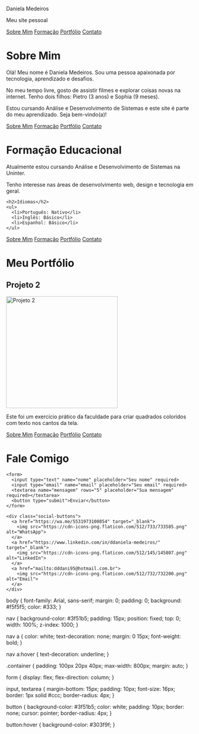 Daniela Medeiros


Meu site pessoal


<!DOCTYPE html>
<html lang="pt-BR">
<head>
  <meta charset="UTF-8">
  <title>Sobre Mim - Daniela Medeiros</title>
  <link rel="stylesheet" href="style.css">
</head>
<body>

  <nav>
    <a href="index.html">Sobre Mim</a>
    <a href="formacao.html">Formação</a>
    <a href="portfolio.html">Portfólio</a>
    <a href="contato.html">Contato</a>
  </nav>

  <div class="container">
    <h1>Sobre Mim</h1>
    <p>Olá! Meu nome é Daniela Medeiros. Sou uma pessoa apaixonada por tecnologia, aprendizado e desafios.</p>
    <p>No meu tempo livre, gosto de assistir filmes e explorar coisas novas na internet. Tenho dois filhos: Pietro (3 anos) e Sophia (9 meses).</p>
    <p>Estou cursando Análise e Desenvolvimento de Sistemas e este site é parte do meu aprendizado. Seja bem-vindo(a)!</p>
  </div>

</body>
</html>

<!DOCTYPE html>
<html lang="pt-BR">
<head>
  <meta charset="UTF-8">
  <title>Formação - Daniela Medeiros</title>
  <link rel="stylesheet" href="style.css">
</head>
<body>

  <nav>
    <a href="index.html">Sobre Mim</a>
    <a href="formacao.html">Formação</a>
    <a href="portfolio.html">Portfólio</a>
    <a href="contato.html">Contato</a>
  </nav>

  <div class="container">
    <h1>Formação Educacional</h1>
    <p>Atualmente estou cursando Análise e Desenvolvimento de Sistemas na Uninter.</p>
    <p>Tenho interesse nas áreas de desenvolvimento web, design e tecnologia em geral.</p>

    <h2>Idiomas</h2>
    <ul>
      <li>Português: Nativo</li>
      <li>Inglês: Básico</li>
      <li>Espanhol: Básico</li>
    </ul>
  </div>

</body>
</html>

<!DOCTYPE html>
<html lang="pt-BR">
<head>
  <meta charset="UTF-8">
  <title>Portfólio - Daniela Medeiros</title>
  <link rel="stylesheet" href="style.css">
</head>
<body>

  <nav>
    <a href="index.html">Sobre Mim</a>
    <a href="formacao.html">Formação</a>
    <a href="portfolio.html">Portfólio</a>
    <a href="contato.html">Contato</a>
  </nav>

  <div class="container">
    <h1>Meu Portfólio</h1>
    <h2>Projeto 2</h2>
    <img src="projeto2.png" alt="Projeto 2" width="300">
    <p>Este foi um exercício prático da faculdade para criar quadrados coloridos com texto nos cantos da tela.</p>
  </div>

</body>
</html>


<!DOCTYPE html>
<html lang="pt-BR">
<head>
  <meta charset="UTF-8">
  <title>Contato - Daniela Medeiros</title>
  <link rel="stylesheet" href="style.css">
  <style>
    .social-buttons {
      display: flex;
      justify-content: center;
      gap: 20px;
      margin-top: 30px;
    }

    .social-buttons a img {
      width: 40px;
      height: 40px;
      transition: transform 0.2s;
    }

    .social-buttons a:hover img {
      transform: scale(1.1);
    }
  </style>
</head>
<body>

  <nav>
    <a href="index.html">Sobre Mim</a>
    <a href="formacao.html">Formação</a>
    <a href="portfolio.html">Portfólio</a>
    <a href="contato.html">Contato</a>
  </nav>

  <div class="container">
    <h1>Fale Comigo</h1>

    <form>
      <input type="text" name="nome" placeholder="Seu nome" required>
      <input type="email" name="email" placeholder="Seu email" required>
      <textarea name="mensagem" rows="5" placeholder="Sua mensagem" required></textarea>
      <button type="submit">Enviar</button>
    </form>

    <div class="social-buttons">
      <a href="https://wa.me/5531973100854" target="_blank">
        <img src="https://cdn-icons-png.flaticon.com/512/733/733585.png" alt="WhatsApp">
      </a>
      <a href="https://www.linkedin.com/in/ddaniela-medeiros/" target="_blank">
        <img src="https://cdn-icons-png.flaticon.com/512/145/145807.png" alt="LinkedIn">
      </a>
      <a href="mailto:dddani95@hotmail.com.br">
        <img src="https://cdn-icons-png.flaticon.com/512/732/732200.png" alt="Email">
      </a>
    </div>
  </div>

</body>
</html>

body {
  font-family: Arial, sans-serif;
  margin: 0;
  padding: 0;
  background: #f5f5f5;
  color: #333;
}

nav {
  background-color: #3f51b5;
  padding: 15px;
  position: fixed;
  top: 0;
  width: 100%;
  z-index: 1000;
}

nav a {
  color: white;
  text-decoration: none;
  margin: 0 15px;
  font-weight: bold;
}

nav a:hover {
  text-decoration: underline;
}

.container {
  padding: 100px 20px 40px;
  max-width: 800px;
  margin: auto;
}

form {
  display: flex;
  flex-direction: column;
}

input, textarea {
  margin-bottom: 15px;
  padding: 10px;
  font-size: 16px;
  border: 1px solid #ccc;
  border-radius: 4px;
}

button {
  background-color: #3f51b5;
  color: white;
  padding: 10px;
  border: none;
  cursor: pointer;
  border-radius: 4px;
}

button:hover {
  background-color: #303f9f;
}


